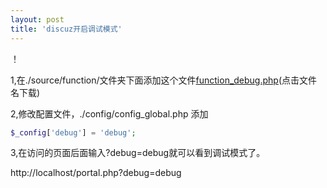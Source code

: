 ```yaml
---
layout: post
title: 'discuz开启调试模式'
---
```

！[](/imaages/2014-11-15.jpg)


1,在./source/function/文件夹下面添加这个文件[function_debug.php](./files/function_debug.rar)(点击文件名下载)

2,修改配置文件，./config/config_global.php 添加

```php
$_config['debug'] = 'debug'; 
```
3,在访问的页面后面输入?debug=debug就可以看到调试模式了。

http://localhost/portal.php?debug=debug
